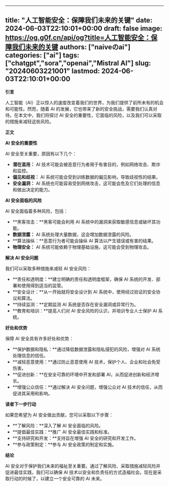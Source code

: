 
---
title: "人工智能安全：保障我们未来的关键"
date: 2024-06-03T22:10:01+00:00
draft: false
image: https://og.g0f.cn/api/og?title=人工智能安全：保障我们未来的关键
authors: ["naiveのai"]
categories: ["ai"]
tags: ["chatgpt","sora","openai","Mistral AI"]
slug: "20240603221001"
lastmod: 2024-06-03T22:10:01+00:00
---
**引言**

人工智能（AI）正以惊人的速度改变着我们的世界，为我们提供了前所未有的机会和可能性。然而，随着 AI 的发展，它也带来了新的安全挑战，需要我们认真对待。在本文中，我们将探讨 AI 安全的重要性，它面临的风险，以及我们可以采取的措施来减轻这些风险。

**正文**

**AI 安全的重要性**

AI 安全至关重要，原因有以下几个：

- **潜在滥用：** AI 技术可能会被恶意行为者用于有害目的，例如网络攻击、欺诈和监控。
- **偏见和歧视：** AI 系统可能会受到训练数据的偏见影响，导致歧视性的结果。
- **安全漏洞：** AI 系统也可能容易受到网络攻击，这可能会危及它们处理的信息和做出决定的能力。

**AI 安全面临的风险**

AI 安全面临着多种风险，包括：

- **黑客攻击：**黑客可能会利用 AI 系统中的漏洞来获取敏感信息或破坏其功能。
- **数据泄露：** AI 系统处理大量数据，这会增加数据泄露的风险。
- **算法操纵：**恶意行为者可能会操纵 AI 算法以产生错误或有害的结果。
- **物理安全：** AI 系统可能依赖于物理基础设施，这可能会受到物理攻击。

**解决 AI 安全问题**

我们可以采取多种措施来减轻 AI 安全风险：

- **责任和透明度：**建立明确的责任和透明度框架，确保 AI 系统的开发、部署和使用得到适当的监管。
- **安全设计：**从一开始就将安全设计到 AI 系统中，使用经过验证的安全协议和算法。
- **持续监测：**定期监测 AI 系统是否存在安全漏洞或异常行为。
- **教育和培训：**提高人们对 AI 安全风险的认识，并培训专业人士保护 AI 系统。

**好处和优势**

保障 AI 安全具有许多好处和优势：

- **保护数据和隐私：**通过降低数据泄露和隐私侵犯的风险，增强对 AI 系统处理信息的信任。
- **减轻恶意使用：**通过防止恶意使用 AI 技术，保护个人、企业和社会免受伤害。
- **促进创新：**在安全可靠的环境中开发和部署 AI，从而促进创新和经济增长。
- **增强公众信任：**通过解决 AI 安全问题，增强公众对 AI 技术的信任，从而促进其采用和影响。

**读者下一步行动**

如果您希望为 AI 安全做出贡献，您可以采取以下步骤：

- **了解风险：**深入了解 AI 安全面临的风险。
- **提倡最佳实践：**推广 AI 安全最佳实践和标准。
- **支持研究和开发：**支持旨在增强 AI 安全的研究和开发工作。
- **参与政策制定：**参与 AI 安全政策的制定和实施。

**结论**

AI 安全对于保护我们未来的福祉至关重要。通过了解风险、采取措施减轻风险并促进最佳实践，我们可以确保 AI 技术以安全和负责任的方式造福社会。现在是采取行动的时候了，以建立一个安全可靠的 AI 未来。